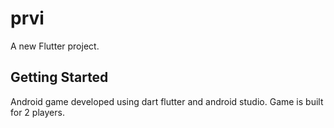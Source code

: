 # prvi

A new Flutter project.

## Getting Started

Android game developed using dart flutter and android studio. Game is built for 2 players.
